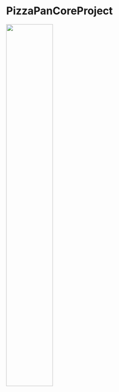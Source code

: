 # PizzaPanCoreProject


[<img src="![image](https://github.com/aysebayrak/PizzaPanCoreProject/assets/73500636/3609adc3-da98-426a-8af2-005a2440b10e)
" width="50%">](https://youtu.be/43gs12_t8KQ)

